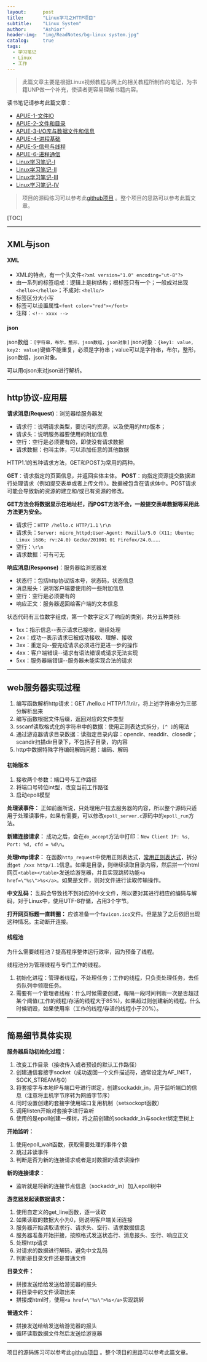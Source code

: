 ```yaml
---
layout:      post
title:       "Linux学习之HTTP项目"
subtitle:    "Linux System"
author:      "Ashior"
header-img:  "img/ReadNotes/bg-linux system.jpg"
catalog:     true
tags:
  - 学习笔记
  - Linux
  - 工作
---
```


> 此篇文章主要是根据Linux视频教程与网上的相关教程所制作的笔记，为书籍UNP做一个补充，使读者更容易理解书籍内容。

读书笔记请参考此篇文章：

- [APUE-1-文件IO](https://xinh79.github.io/2019/11/21/APUE-1-%E6%96%87%E4%BB%B6IO/) 
- [APUE-2-文件和目录](https://xinh79.github.io/2019/11/22/APUE-2-%E6%96%87%E4%BB%B6%E5%92%8C%E7%9B%AE%E5%BD%95/)
- [APUE-3-I/O库与数据文件和信息](https://xinh79.github.io/2019/11/22/APUE-3-IO%E5%BA%93%E4%B8%8E%E6%95%B0%E6%8D%AE%E6%96%87%E4%BB%B6%E5%92%8C%E4%BF%A1%E6%81%AF/)
- [APUE-4-进程基础](https://xinh79.github.io/2019/11/24/APUE-4-%E8%BF%9B%E7%A8%8B%E5%9F%BA%E7%A1%80/)
- [APUE-5-信号与线程](https://xinh79.github.io/2019/11/24/APUE-5-%E4%BF%A1%E5%8F%B7%E4%B8%8E%E7%BA%BF%E7%A8%8B/)
- [APUE-6-进程通信](https://xinh79.github.io/2019/11/28/APUE-6-%E8%BF%9B%E7%A8%8B%E9%80%9A%E4%BF%A1/)
- [Linux学习笔记-I](https://xinh79.github.io/2019/11/22/Linux%E5%AD%A6%E4%B9%A0%E7%AC%94%E8%AE%B0-I/)
- [Linux学习笔记-II](https://xinh79.github.io/2019/11/27/Linux%E5%AD%A6%E4%B9%A0%E7%AC%94%E8%AE%B0-II/)
- [Linux学习笔记-III](https://xinh79.github.io/2019/12/01/Linux%E5%AD%A6%E4%B9%A0%E7%AC%94%E8%AE%B0-III/)
- [Linux学习笔记-IV](https://xinh79.github.io/2019/12/02/Linux%E5%AD%A6%E4%B9%A0%E7%AC%94%E8%AE%B0-IV/)

> 项目的源码练习可以参考此[github项目](https://github.com/xinh79/Server4C) 。整个项目的思路可以参考此篇文章。

[TOC]

----

## XML与json

#### XML

- XML的特点，有一个头文件`<?xml version="1.0" encoding="ut-8"?>`
- 由一系列的标签组成：逻辑上是树结构；根标签只有一个；一般成对出现`<hello></hello>`；不成对: `<hello/>`
- 标签区分大小写
- 标签可以设置属性`<font color="red"></font>`
- 注释：`<!-- xxxx -->`

#### json

json数组：`[字符串，布尔，整形，json数组，json对象]`
json对象：`{key1: value, key2: value}`键值不能重复，必须是字符串；value可以是字符串，布尔，整形，json数组，json对象。

可以用cjson来对json进行解析。

----

## http协议-应用层

**请求消息(Request)**：浏览器给服务器发

- 请求行：说明请求类型，要访问的资源，以及使用的http版本；
- 请求头：说明服务器要使用的附加信息
- 空行：空行是必须要有的，即使没有请求数据
- 请求数据：也叫主体，可以添加任意的其他数据

HTTP1.1的五种请求方法，GET和POST为常用的两种。

**GET**：请求指定的页面信息，并返回实体主体。
**POST**：向指定资源提交数据进行处理请求（例如提交表单或者上传文件）。数据被包含在请求体中。POST请求可能会导致新的资源的建立和/或已有资源的修改。

**GET方法会将数据显示在地址栏，而POST方法不会，一般提交表单数据等采用此方法更为安全。**

- 请求行：`HTTP /hello.c HTTP/1.1` `\r\n`
- 请求头：`Server: micro_httpd;User-Agent: Mozilla/5.0 (X11; Ubuntu; Linux i686; rv:24.0) Gecko/201001 01 Firefox/24.0`......
- 空行：`\r\n`
- 请求数据：可有可无

**响应消息(Response)**：服务器给浏览器发

- 状态行：包括http协议版本号，状态码，状态信息
- 消息报头：说明客户端要使用的一些附加信息
- 空行：空行是必须要有的
- 响应正文：服务器返回给客户端的文本信息

状态代码有三位数字组成，第一个数字定义了响应的类别，共分五种类别:

- 1xx：指示信息--表示请求已接收，继续处理
- 2xx：成功--表示请求已被成功接收、理解、接收
- 3xx：重定向--要完成请求必须进行更进一步的操作
- 4xx：客户端错误--请求有语法错误或请求无法实现
- 5xx：服务器端错误--服务器未能实现合法的请求

----

## web服务器实现过程

1. 编写函数解析http请求：GET /hello.c HTTP/1.1\n\r，将上述字符串分为三部分解析出来
2. 编写函数根据文件后缀，返回对应的文件类型
3. sscanf读取格式化的字符串中的数据：使用正则表达式拆分，`[^ ]`的用法
4. 通过游览器请求目录数据：读指定目录内容：opendir、readdir、closedir；scandir扫描dir目录下，不包括子目录，的内容
5. http中数据特殊字符编码解码问题：编码、解码

#### 初始版本

1. 接收两个参数：端口号与工作路径
2. 将端口号转位int型，改变当前工作路径
3. 启动epoll模型

**处理读事件：**
正如前面所说，只处理用户拉去服务器的内容，所以整个源码只适用于处理读事件，如果有需要，可以修改`epoll_server.c`源码中的`epoll_run`方法。

**新建连接请求：**
成功之后，会在`do_accept`方法中打印：`New Client IP: %s, Port: %d, cfd = %d\n`。

**处理http请求：**
在函数`http_request`中使用正则表达式，[常用正则表达式](https://www.jb51.net/tools/regexsc.htm)，拆分出`get /xxx http/1.1`信息。如果是目录，则继续读取目录内容，然后拼一个html网页`<table></table>`发送给游览器，并且实现跳转功能`<a href=\"%s\">%s</a>`。如果是文件，则对文件进行读取传输操作。

**中文乱码：**
乱码会导致找不到对应的中文文件，所以要对其进行相应的编码与解码，对于Linux中，使用UTF-8存储，占用3个字节。

**打开网页标题一直转圈：**
应该准备一个`favicon.ico`文件。但是放了之后依旧出现这种情况。主动断开连接。

#### 线程池

为什么需要线程池？提高程序整体运行效率，因为预备了线程。

线程池分为管理线程与专门工作的线程。

1. 初始化进程：管理者线程，不处理任务；工作的线程，只负责处理任务，去任务队列中领取任务。
2. 需要有一个管理者线程：什么时候需要创建，每隔一段时间判断一次是否超过某个阈值(工作的线程/存活的线程大于85%)，如果超过则创建新的线程。什么时候销毁，如果使用率（工作的线程/存活的线程小于20%）。

----

## 简易细节具体实现

**服务器启动初始化过程：**

1. 改变工作目录（接收传入或者预设的默认工作路径）
2. 创建通信套接字socket（成功返回一个文件描述符，通常设定为AF_INET，SOCK_STREAM与0）
3. 将套接字与本地IP与端口号进行绑定，创建sockaddr_in，用于监听端口的信息（注意将主机字节序转为网络字节序）
4. 同时设置创建的套接字使用端口复用机制（setsockopt函数）
5. 调用listen开始对套接字进行监听
6. 使用的是epoll创建一棵树，将之前创建的sockaddr_in与socket绑定至树上

**开始监听：**

1. 使用epoll_wait函数，获取需要处理的事件个数
2. 跳过非读事件
3. 判断是否为新的连接请求或者是对数据的请求读操作

**新的连接请求：**

- 监听就是将新的连接节点信息（sockaddr_in）加入epoll树中

**游览器发起读数据请求：**

1. 使用自定义的get_line函数，逐一读取
2. 如果读取的数据大小为0，则说明客户端关闭连接
3. 服务器开始读取请求行、请求头、空行、请求数据信息
4. 服务器准备开始拼接，按照格式发送状态行、消息报头、空行、响应正文
5. 处理http请求
6. 对请求的数据进行解码，避免中文乱码
7. 判断是目录文件还是普通文件

**目录文件：**

- 拼接发送给给发送给游览器的报头
- 将目录中的文件读取出来
- 拼接成html时，使用`<a href=\"%s\">%s</a>`实现跳转

**普通文件：**

- 拼接发送给给发送给游览器的报头
- 循环读取数据文件然后发送给游览器

----

项目的源码练习可以参考此[github项目](https://github.com/xinh79/Server4C) 。整个项目的思路可以参考此篇文章。
